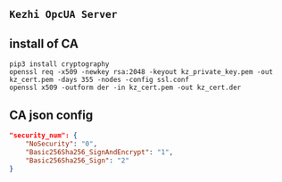 `Kezhi OpcUA Server`
---
## install of CA	
```shell script
pip3 install cryptography
openssl req -x509 -newkey rsa:2048 -keyout kz_private_key.pem -out kz_cert.pem -days 355 -nodes -config ssl.conf
openssl x509 -outform der -in kz_cert.pem -out kz_cert.der
```
## CA json config

```json 
"security_num": {
    "NoSecurity": "0",
    "Basic256Sha256_SignAndEncrypt": "1",
    "Basic256Sha256_Sign": "2"
}
```


